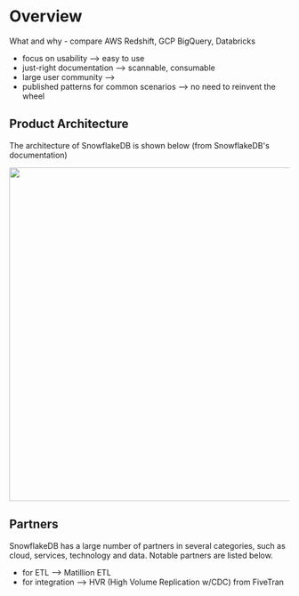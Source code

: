 # Overview

What and why - compare AWS Redshift, GCP BigQuery, Databricks

- focus on usability --> easy to use
- just-right documentation --> scannable, consumable
- large user community --> 
- published patterns for common scenarios --> no need to reinvent the wheel

## Product Architecture

The architecture of SnowflakeDB is shown below (from SnowflakeDB's documentation)

<img src="https://github.com/lynnlangit/learn-snowflakedb/blob/main/images/arch.png" width=600> 

## Partners

SnowflakeDB has a large number of partners in several categories, such as cloud, services, technology and data.  Notable partners are listed below.  

- for ETL --> Matillion ETL
- for integration --> HVR (High Volume Replication w/CDC) from FiveTran
